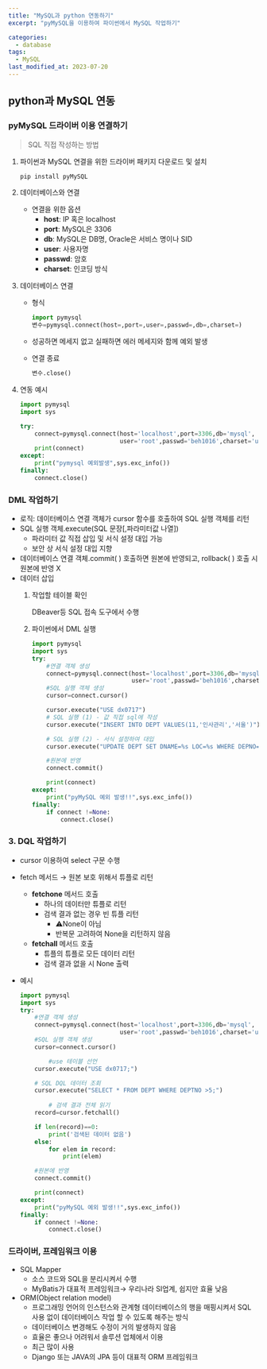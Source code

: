 ```yaml
---
title: "MySQL과 python 연동하기"
excerpt: "pyMySQL을 이용하여 파이썬에서 MySQL 작업하기"

categories:
  - database
tags:
  - MySQL
last_modified_at: 2023-07-20
---
```

## python과 MySQL 연동

### pyMySQL 드라이버 이용 연결하기

> SQL 직접 작성하는 방법
> 

1. 파이썬과 MySQL 연결을 위한 드라이버 패키지 다운로드 및 설치
    
    ```bash
    pip install pyMySQL
    ```
    
2. 데이터베이스와 연결
    - 연결을 위한 옵션
        - **host**: IP 혹은 localhost
        - **port**: MySQL은 3306
        - **db**: MySQL은 DB명, Oracle은 서비스 명이나 SID
        - **user**: 사용자명
        - **passwd**: 암호
        - **charset**: 인코딩 방식
3. 데이터베이스 연결
    - 형식
        
        ```python
        import pymysql
        변수=pymysql.connect(host=,port=,user=,passwd=,db=,charset=)
        ```
        
    - 성공하면 메세지 없고 실패하면 에러 메세지와 함께 예외 발생
    - 연결 종료
        
        ```python
        변수.close()
        ```
        
    
4. 연동 예시
    
    ```python
    import pymysql
    import sys
    
    try:
        connect=pymysql.connect(host='localhost',port=3306,db='mysql',
                                user='root',passwd='beh1016',charset='utf8')
        print(connect)
    except:
        print("pymysql 예외발생",sys.exc_info())
    finally:
        connect.close()
    ```
    

### DML 작업하기

- 로직: 데이터베이스 연결 객체가 cursor 함수를 호출하여 SQL 실행 객체를 리턴
- SQL 실행 객체.execute(SQL 문장[,파라미터값 나열])
    - 파라미터 값 직접 삽입  및 서식 설정 대입 가능
    - 보안 상 서식 설정 대입 지향
- 데이터베이스 연결 객체.commit( ) 호출하면 원본에 반영되고, rollback( ) 호출 시 원본에 반영 X
- 데이터 삽입
    1. 작업할 테이블 확인
        
        DBeaver등 SQL 접속 도구에서 수행  
        
    2. 파이썬에서 DML 실행
        
        ```python
        import pymysql
        import sys
        try:
            #연결 객체 생성
            connect=pymysql.connect(host='localhost',port=3306,db='mysql',
                                    user='root',passwd='beh1016',charset='utf8')
            #SQL 실행 객체 생성
            cursor=connect.cursor()
        
            cursor.execute("USE dx0717")
            # SQL 실행 (1) - 값 직접 sql에 작성
            cursor.execute("INSERT INTO DEPT VALUES(11,'인사관리','서울')")
        
            # SQL 실행 (2) - 서식 설정하여 대입
            cursor.execute("UPDATE DEPT SET DNAME=%s LOC=%s WHERE DEPNO=%s",('개발','부산',11))
        
            #원본에 반영
            connect.commit()
        
            print(connect)
        except:
            print("pyMySQL 예외 발생!!",sys.exc_info())
        finally:
            if connect !=None:
                connect.close()
        ```
        

### 3. DQL 작업하기

- cursor 이용하여 select 구문 수행
- fetch 메서드 → 원본 보호 위해서 튜플로 리턴
    - **fetchone** 메서드 호출
        - 하나의 데이터만 튜플로 리턴
        - 검색 결과 없는 경우 빈 튜플 리턴
            - ⚠️None이 아님
            - 반복문 고려하여 None을 리턴하지 않음
    - **fetchall** 메서드 호출
        - 튜플의 튜플로 모든 데이터 리턴
        - 검색 결과 없을 시 None 출력
- 예시
    
    ```python
    import pymysql
    import sys
    try:
        #연결 객체 생성
        connect=pymysql.connect(host='localhost',port=3306,db='mysql',
                                user='root',passwd='beh1016',charset='utf8')
        #SQL 실행 객체 생성
        cursor=connect.cursor()
    
    		#use 테이블 선언
        cursor.execute("USE dx0717;")
    
        # SQL DQL 데이터 조회
        cursor.execute("SELECT * FROM DEPT WHERE DEPTNO >5;")
    		
    		# 검색 결과 전체 읽기
        record=cursor.fetchall()
    
        if len(record)==0:
            print('검색된 데이터 없음')
        else:
            for elem in record:
                print(elem)
    
        #원본에 반영
        connect.commit()
    
        print(connect)
    except:
        print("pyMySQL 예외 발생!!",sys.exc_info())
    finally:
        if connect !=None:
            connect.close()
    ```

### 드라이버, 프레임워크 이용

- SQL Mapper
    - 소스 코드와 SQL을 분리시켜서 수행
    - MyBatis가 대표적 프레임워크→ 우리나라 SI업계, 쉽지만 효율 낮음
- ORM(Object relation model)
    - 프로그래밍 언어의 인스턴스와 관계형 데이터베이스의 행을 매핑시켜서 SQL 사용 없이 데이터베이스 작업 할 수 있도록 해주는 방식
    - 데이터베이스 변경해도 수정이 거의 발생하지 않음
    - 효율은 좋으나 어려워서 솔루션 업체에서 이용
    - 최근 많이 사용
    - Django 또는 JAVA의 JPA 등이 대표적 ORM 프레임워크